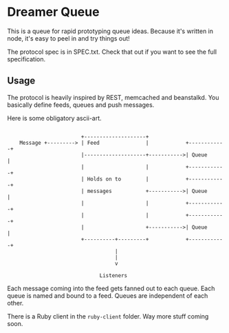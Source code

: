 # Dreamer Queue

This is a queue for rapid prototyping queue ideas. Because it's written in node, it's easy to peel in and try things out!

The protocol spec is in SPEC.txt. Check that out if you want to see the full specification.

## Usage

The protocol is heavily inspired by REST, memcached and beanstalkd. You basically define feeds, queues and push messages.

Here is some obligatory ascii-art.

~~~~~~~~~~~

                        +--------------------+
    Message +---------> | Feed               |            +------------+
                        |--------------------+----------->| Queue      |
                        |                    |            +------------+
                        | Holds on to        |            +------------+
                        | messages           +----------->| Queue      |
                        |                    |            +------------+
                        |                    |            +------------+
                        |                    +----------->| Queue      |
                        +----------+---------+            +------------+
                                   |
                                   |
                                   v

                              Listeners

~~~~~~~~~~~

Each message coming into the feed gets fanned out to each queue. Each queue is named and bound to a feed. Queues are independent of each other.

There is a Ruby client in the `ruby-client` folder. Way more stuff coming soon.